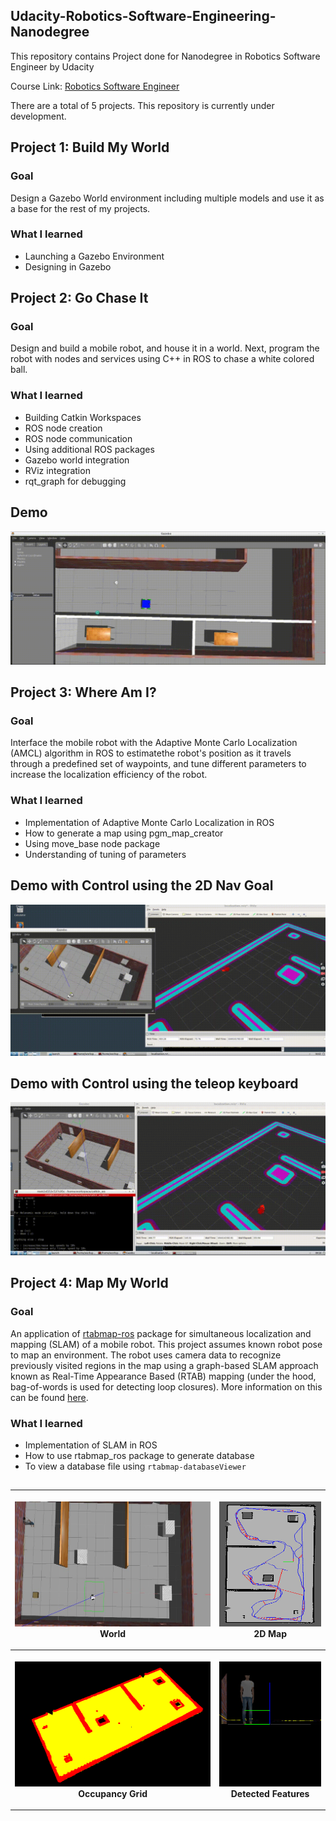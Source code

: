 ## Udacity-Robotics-Software-Engineering-Nanodegree

This repository contains Project done for Nanodegree in Robotics Software Engineer by Udacity

Course Link: [Robotics Software Engineer](www.udacity.com/course/robotics-software-engineer--nd209)

There are a total of 5 projects. This repository is currently under development.
<!--- 
All media files can be found in the [media]() folder.
<a name="project1"/>
--->
## Project 1: Build My World

### Goal

Design a Gazebo World environment including multiple models and use it as a base for the rest of my projects.

### What I learned
- Launching a Gazebo Environment
- Designing in Gazebo


## Project 2: Go Chase It

### Goal

Design and build a mobile robot, and house it in a world. Next, program the robot with nodes and services using C++ in ROS to chase a white colored ball.

### What I learned
- Building Catkin Workspaces
- ROS node creation
- ROS node communication
- Using additional ROS packages
- Gazebo world integration
- RViz integration
- rqt_graph for debugging

## Demo
![](Media/Project2/ball_chaser_new.gif)

<!---
<a name="project3"/> -->

## Project 3: Where Am I?

### Goal

Interface the mobile robot with the Adaptive Monte Carlo Localization (AMCL) algorithm in ROS to estimatethe robot's position as it travels through a predefined set of waypoints, and tune different parameters to increase the localization efficiency of the robot.

### What I learned
- Implementation of Adaptive Monte Carlo Localization in ROS
- How to generate a map using pgm_map_creator
- Using move_base node package
- Understanding of tuning of parameters 

## Demo with Control using the 2D Nav Goal
![](Media/Project3/Control-using-2D-Nav-Goal.gif)

## Demo with Control using the teleop keyboard 
![](Media/Project3/Control-using-teleop-keyboard.gif)

## Project 4: Map My World

### Goal

An application of [rtabmap-ros](http://wiki.ros.org/rtabmap_ros) package for simultaneous localization and mapping (SLAM) of a mobile robot. 
This project assumes known robot pose to map an environment. The robot uses camera data to recognize previously visited regions in the map using a graph-based SLAM approach known as Real-Time Appearance Based (RTAB) mapping (under the hood, bag-of-words is used for detecting loop closures). More information on this can be found [here](http://introlab.github.io/rtabmap/).

### What I learned
- Implementation of SLAM in ROS
- How to use rtabmap_ros package to generate database
- To view a database file using ` rtabmap-databaseViewer `

##

<table style="width:100%">
  <tr>
    <th><p>
           <img src="Media/Project4/World.jpg"
            alt="3D map" width="400" height="200"></a>
           <br>World 
        </p>
    </th>
    <th><p>
           <img src="Media/Project4/2dmap.png"
            alt="2D map" width="200" height="200"></a>
           <br>2D Map
      </p>
    </th>
  </tr>
  <tr>
    <th><p>
           <img src="Media/Project4/Occupancy-grid-map.png"
            alt="occupancy grid" width="400" height="200"></a>
           <br>Occupancy Grid
      </p>
    </th>
    <th><p>
           <img src="Media/Project4/Detected-Features.png"
            alt="features" width="200" height="200"></a>
           <br>Detected Features
      </p>
    </th>
  </tr>
</table>